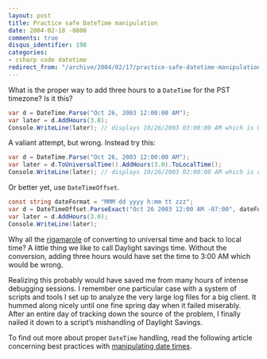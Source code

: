 ```yaml
---
layout: post
title: Practice safe DateTime manipulation
date: 2004-02-18 -0800
comments: true
disqus_identifier: 198
categories:
- csharp code datetime
redirect_from: "/archive/2004/02/17/practice-safe-datetime-manipulation.aspx/"
---
```


What is the proper way to add three hours to a `DateTime` for the PST timezone? Is it this?

```csharp
var d = DateTime.Parse("Oct 26, 2003 12:00:00 AM");
var later = d.AddHours(3.0);
Console.WriteLine(later); // displays 10/26/2003 03:00:00 AM which is NOT correct!
```

A valiant attempt, but wrong. Instead try this:

```csharp
var d = DateTime.Parse("Oct 26, 2003 12:00:00 AM");
var later = d.ToUniversalTime().AddHours(3.0).ToLocalTime();
Console.WriteLine(later); // displays 10/26/2003 02:00:00 AM which is correct!
```

Or better yet, use `DateTimeOffset`.

```csharp
const string dateFormat = "MMM dd yyyy h:mm tt zzz";
var d = DateTimeOffset.ParseExact("Oct 26 2003 12:00 AM -07:00", dateFormat, CultureInfo.InvariantCulture);
var later = d.AddHours(3.0);
Console.WriteLine(later);
```

Why all the [rigamarole](http://dictionary.reference.com/search?r=2&q=rigamarole "Definition of Rigamarole")
of converting to universal time and back to local time? A little thing we like to call Daylight savings time. Without the conversion, adding three hours would have set the time to 3:00 AM which would be wrong.

Realizing this probably would have saved me from many hours of intense debugging sessions. I remember one particular case with a system of scripts and tools I set up to analyze the very large log files for a big client. It hummed along nicely until one fine spring day when it failed miserably. After an entire day of tracking down the source of the problem, I finally nailed it down to a script’s mishandling of Daylight Savings.

To find out more about proper `DateTime` handling, read the following article concerning best practices with [manipulating date times](http://msdn.microsoft.com/netframework/default.aspx?pull=/library/en-us/dndotnet/html/datetimecode.asp "Best practices with DateTime").
